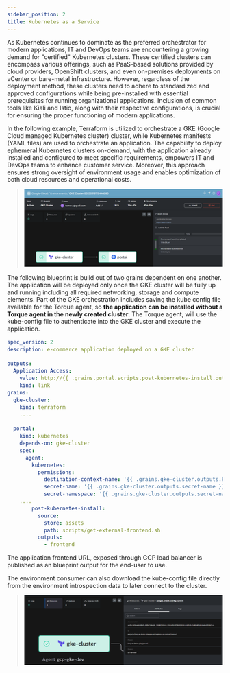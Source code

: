 ```yaml
---
sidebar_position: 2
title: Kubernetes as a Service
---
```


As Kubernetes continues to dominate as the preferred orchestrator for modern applications, IT and DevOps teams are encountering a growing demand for "certified" Kubernetes clusters. These certified clusters can encompass various offerings, such as PaaS-based solutions provided by cloud providers, OpenShift clusters, and even on-premises deployments on vCenter or bare-metal infrastructure. However, regardless of the deployment method, these clusters need to adhere to standardized and approved configurations while being pre-installed with essential prerequisites for running organizational applications. Inclusion of common tools like Kiali and Istio, along with their respective configurations, is crucial for ensuring the proper functioning of modern applications.

In the following example, Terraform is utilized to orchestrate a GKE (Google Cloud managed Kubernetes cluster) cluster, while Kubernetes manifests (YAML files) are used to orchestrate an application. The capability to deploy ephemeral Kubernetes clusters on-demand, with the application already installed and configured to meet specific requirements, empowers IT and DevOps teams to enhance customer service. Moreover, this approach ensures strong oversight of environment usage and enables optimization of both cloud resources and operational costs.

> ![GKE Environment](/img/gke-cluster.png)

The following blueprint is build out of two grains dependent on one another. The application will be deployed only once the GKE cluster will be fully up and running including all required networking, storage and compute elements. Part of the GKE orchestration includes saving the kube config file available for the Torque agent, so __the application can be installed without a Torque agent in the newly created cluster__. The Torque agent, will use the kube-config file to authenticate into the GKE cluster and execute the application.

```yaml
spec_version: 2
description: e-commerce application deployed on a GKE cluster

outputs:
  Application Access:
    value: http://{{ .grains.portal.scripts.post-kubernetes-install.outputs.frontend }}
    kind: link
grains:
  gke-cluster:
    kind: terraform
    ....
   
  portal:
    kind: kubernetes
    depends-on: gke-cluster
    spec:
      agent:
        kubernetes:
          permissions:
            destination-context-name: '{{ .grains.gke-cluster.outputs.kubernetes_cluster_name }}'
            secret-name: '{{ .grains.gke-cluster.outputs.secret-name }}'
            secret-namespace: '{{ .grains.gke-cluster.outputs.secret-namespace }}'
    ....
        post-kubernetes-install:
          source:
            store: assets
            path: scripts/get-external-frontend.sh
          outputs:
            - frontend


```

The application frontend URL, exposed through GCP load balancer is published as an blueprint output for the end-user to use. 

The environment consumer can also download the kube-config file directly from the environment introspection data to later connect to the cluster.
> ![GKE Access token](/img/gke-auth.png)